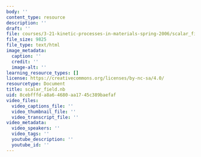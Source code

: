 ```yaml
---
body: ''
content_type: resource
description: ''
draft: ''
file: courses/3-21-kinetic-processes-in-materials-spring-2006/scalar_field.nb
file_size: 9825
file_type: text/html
image_metadata:
  caption: ''
  credit: ''
  image-alt: ''
learning_resource_types: []
license: https://creativecommons.org/licenses/by-nc-sa/4.0/
resourcetype: Document
title: scalar_field.nb
uid: 8cebfffd-a8a6-4680-aa17-45c389baefaf
video_files:
  video_captions_file: ''
  video_thumbnail_file: ''
  video_transcript_file: ''
video_metadata:
  video_speakers: ''
  video_tags: ''
  youtube_description: ''
  youtube_id: ''
---
```

